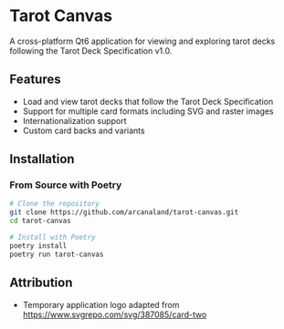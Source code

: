 # Tarot Canvas

A cross-platform Qt6 application for viewing and exploring tarot decks following the Tarot Deck Specification v1.0.

## Features

- Load and view tarot decks that follow the Tarot Deck Specification
- Support for multiple card formats including SVG and raster images
- Internationalization support
- Custom card backs and variants

## Installation

### From Source with Poetry

```bash
# Clone the repository
git clone https://github.com/arcanaland/tarot-canvas.git
cd tarot-canvas

# Install with Poetry
poetry install
poetry run tarot-canvas
```

## Attribution
- Temporary application logo adapted from https://www.svgrepo.com/svg/387085/card-two